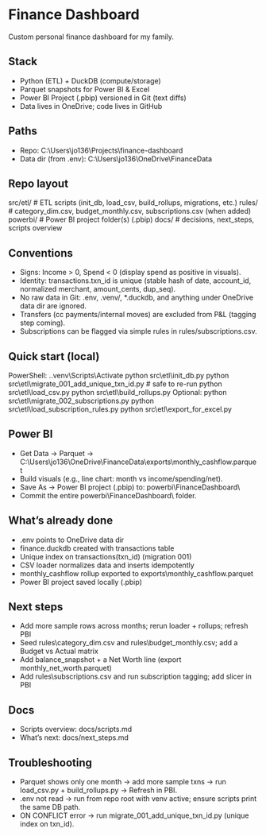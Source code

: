 # Finance Dashboard

Custom personal finance dashboard for my family.

## Stack
- Python (ETL) + DuckDB (compute/storage)
- Parquet snapshots for Power BI & Excel
- Power BI Project (.pbip) versioned in Git (text diffs)
- Data lives in OneDrive; code lives in GitHub

## Paths
- Repo: C:\Users\jo136\Projects\finance-dashboard
- Data dir (from .env): C:\Users\jo136\OneDrive\FinanceData

## Repo layout
src/etl/         # ETL scripts (init_db, load_csv, build_rollups, migrations, etc.)
rules/           # category_dim.csv, budget_monthly.csv, subscriptions.csv (when added)
powerbi/         # Power BI project folder(s) (.pbip)
docs/            # decisions, next_steps, scripts overview

## Conventions
- Signs: Income > 0, Spend < 0 (display spend as positive in visuals).
- Identity: transactions.txn_id is unique (stable hash of date, account_id, normalized merchant, amount_cents, dup_seq).
- No raw data in Git: .env, .venv/, *.duckdb, and anything under OneDrive data dir are ignored.
- Transfers (cc payments/internal moves) are excluded from P&L (tagging step coming).
- Subscriptions can be flagged via simple rules in rules/subscriptions.csv.

## Quick start (local)
PowerShell:
    .\.venv\Scripts\Activate
    python src\etl\init_db.py
    python src\etl\migrate_001_add_unique_txn_id.py   # safe to re-run
    python src\etl\load_csv.py
    python src\etl\build_rollups.py
Optional:
    python src\etl\migrate_002_subscriptions.py
    python src\etl\load_subscription_rules.py
    python src\etl\export_for_excel.py

## Power BI
- Get Data → Parquet → C:\Users\jo136\OneDrive\FinanceData\exports\monthly_cashflow.parquet
- Build visuals (e.g., line chart: month vs income/spending/net).
- Save As → Power BI project (.pbip) to: powerbi\FinanceDashboard\
- Commit the entire powerbi\FinanceDashboard\ folder.

## What’s already done
- .env points to OneDrive data dir
- finance.duckdb created with transactions table
- Unique index on transactions(txn_id) (migration 001)
- CSV loader normalizes data and inserts idempotently
- monthly_cashflow rollup exported to exports\monthly_cashflow.parquet
- Power BI project saved locally (.pbip)

## Next steps
- Add more sample rows across months; rerun loader + rollups; refresh PBI
- Seed rules\category_dim.csv and rules\budget_monthly.csv; add a Budget vs Actual matrix
- Add balance_snapshot + a Net Worth line (export monthly_net_worth.parquet)
- Add rules\subscriptions.csv and run subscription tagging; add slicer in PBI

## Docs
- Scripts overview: docs/scripts.md
- What’s next: docs/next_steps.md

## Troubleshooting
- Parquet shows only one month → add more sample txns → run load_csv.py + build_rollups.py → Refresh in PBI.
- .env not read → run from repo root with venv active; ensure scripts print the same DB path.
- ON CONFLICT error → run migrate_001_add_unique_txn_id.py (unique index on txn_id).
